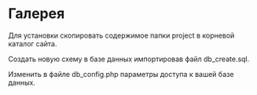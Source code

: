 <h1>Галерея</h1>

<p>Для установки скопировать содержимое папки project в корневой каталог сайта.</p>
<p>Создать новую схему в базе данных импортировав файл db_create.sql.</p>
<p>Изменить в файле db_config.php параметры доступа к вашей базе данных.</p>
